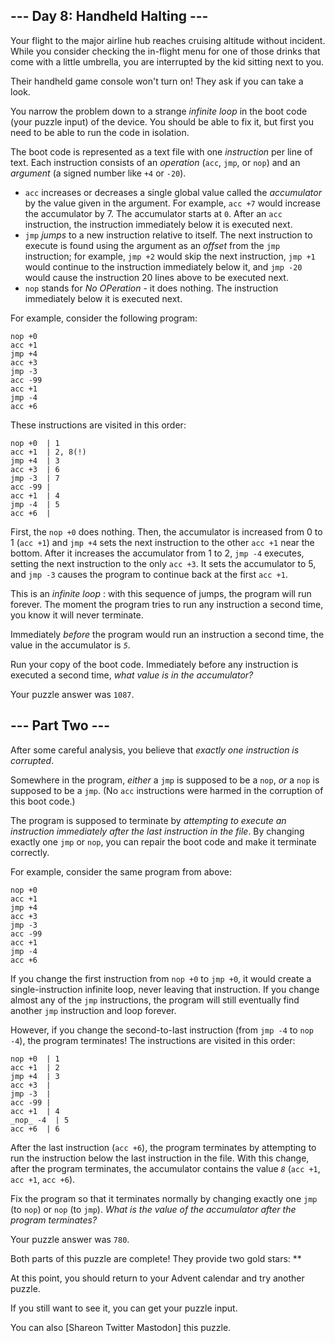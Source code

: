 ## \--- Day 8: Handheld Halting ---

Your flight to the major airline hub reaches cruising altitude without
incident. While you consider checking the in-flight menu for one of those
drinks that come with a little umbrella, you are interrupted by the kid
sitting next to you.

Their handheld game console won't turn on! They ask if you can take a look.

You narrow the problem down to a strange _infinite loop_ in the boot code
(your puzzle input) of the device. You should be able to fix it, but first you
need to be able to run the code in isolation.

The boot code is represented as a text file with one _instruction_ per line of
text. Each instruction consists of an _operation_ (`acc`, `jmp`, or `nop`) and
an _argument_ (a signed number like `+4` or `-20`).

  * `acc` increases or decreases a single global value called the _accumulator_ by the value given in the argument. For example, `acc +7` would increase the accumulator by 7. The accumulator starts at `0`. After an `acc` instruction, the instruction immediately below it is executed next.
  * `jmp` _jumps_ to a new instruction relative to itself. The next instruction to execute is found using the argument as an _offset_ from the `jmp` instruction; for example, `jmp +2` would skip the next instruction, `jmp +1` would continue to the instruction immediately below it, and `jmp -20` would cause the instruction 20 lines above to be executed next.
  * `nop` stands for _No OPeration_ \- it does nothing. The instruction immediately below it is executed next.

For example, consider the following program:

    
    
    nop +0
    acc +1
    jmp +4
    acc +3
    jmp -3
    acc -99
    acc +1
    jmp -4
    acc +6
    

These instructions are visited in this order:

    
    
    nop +0  | 1
    acc +1  | 2, 8(!)
    jmp +4  | 3
    acc +3  | 6
    jmp -3  | 7
    acc -99 |
    acc +1  | 4
    jmp -4  | 5
    acc +6  |
    

First, the `nop +0` does nothing. Then, the accumulator is increased from 0 to
1 (`acc +1`) and `jmp +4` sets the next instruction to the other `acc +1` near
the bottom. After it increases the accumulator from 1 to 2, `jmp -4` executes,
setting the next instruction to the only `acc +3`. It sets the accumulator to
5, and `jmp -3` causes the program to continue back at the first `acc +1`.

This is an _infinite loop_ : with this sequence of jumps, the program will run
forever. The moment the program tries to run any instruction a second time,
you know it will never terminate.

Immediately _before_ the program would run an instruction a second time, the
value in the accumulator is _`5`_.

Run your copy of the boot code. Immediately before any instruction is executed
a second time, _what value is in the accumulator?_

Your puzzle answer was `1087`.

## \--- Part Two ---

After some careful analysis, you believe that _exactly one instruction is
corrupted_.

Somewhere in the program, _either_ a `jmp` is supposed to be a `nop`, _or_ a
`nop` is supposed to be a `jmp`. (No `acc` instructions were harmed in the
corruption of this boot code.)

The program is supposed to terminate by _attempting to execute an instruction
immediately after the last instruction in the file_. By changing exactly one
`jmp` or `nop`, you can repair the boot code and make it terminate correctly.

For example, consider the same program from above:

    
    
    nop +0
    acc +1
    jmp +4
    acc +3
    jmp -3
    acc -99
    acc +1
    jmp -4
    acc +6
    

If you change the first instruction from `nop +0` to `jmp +0`, it would create
a single-instruction infinite loop, never leaving that instruction. If you
change almost any of the `jmp` instructions, the program will still eventually
find another `jmp` instruction and loop forever.

However, if you change the second-to-last instruction (from `jmp -4` to `nop
-4`), the program terminates! The instructions are visited in this order:

    
    
    nop +0  | 1
    acc +1  | 2
    jmp +4  | 3
    acc +3  |
    jmp -3  |
    acc -99 |
    acc +1  | 4
    _nop_ -4  | 5
    acc +6  | 6
    

After the last instruction (`acc +6`), the program terminates by attempting to
run the instruction below the last instruction in the file. With this change,
after the program terminates, the accumulator contains the value _`8`_ (`acc
+1`, `acc +1`, `acc +6`).

Fix the program so that it terminates normally by changing exactly one `jmp`
(to `nop`) or `nop` (to `jmp`). _What is the value of the accumulator after
the program terminates?_

Your puzzle answer was `780`.

Both parts of this puzzle are complete! They provide two gold stars: **

At this point, you should return to your Advent calendar and try another
puzzle.

If you still want to see it, you can get your puzzle input.

You can also [Shareon Twitter Mastodon] this puzzle.

